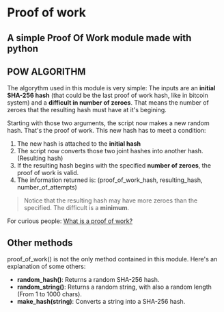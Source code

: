 # Proof of work
## A simple Proof Of Work module made with python

## **POW ALGORITHM**
The algorythm used in this module is very simple:
The inputs are an **initial SHA-256 hash** (that could be the last proof of work hash, like in bitcoin system) and a **difficult in number of zeroes**. That means the number of zeroes that the resulting hash must have at it's begining.

Starting with those two arguments, the script now makes a new random hash. That's the proof of work.
This new hash has to meet a condition:
1. The new hash is attached to the **initial hash**
2. The script now converts those two joint hashes into another hash. (Resulting hash)
3. If the resulting hash begins with the specified **number of zeroes**, the proof of work is valid.
4. The information returned is: (proof_of_work_hash, resulting_hash, number_of_attempts)
> Notice that the resulting hash may have more zeroes than the specified. The difficult is a **minimum**.

For curious people: [What is a proof of work?](https://en.wikipedia.org/wiki/Proof-of-work_system)

## **Other methods**
proof_of_work() is not the only method contained in this module. Here's an explanation of some others:
* **random_hash()**: Returns a random SHA-256 hash.
* **random_string()**: Returns a random string, with also a random length (From 1 to 1000 chars).
* **make_hash(string)**: Converts a string into a SHA-256 hash.